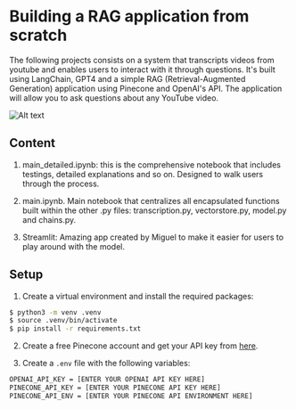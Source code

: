 
# Building a RAG application from scratch

The following projects consists on a system that transcripts videos from youtube and enables users to interact with it through questions. It's built using LangChain, GPT4 and a simple RAG (Retrieval-Augmented Generation) application using Pinecone and OpenAI's API. The application will allow you to ask questions about any YouTube video.

![Alt text](../images/RAGGS.png)



## Content

1. main_detailed.ipynb: this is the comprehensive notebook that includes testings, detailed explanations and so on. Designed to walk users through the process.

2. main.ipynb. Main notebook that centralizes all encapsulated functions built within the other .py files: transcription.py, vectorstore.py, model.py and chains.py.

3. Streamlit: Amazing app created by Miguel to make it easier for users to play around with the model.


## Setup

1. Create a virtual environment and install the required packages:

```bash
$ python3 -m venv .venv
$ source .venv/bin/activate
$ pip install -r requirements.txt
```

2. Create a free Pinecone account and get your API key from [here](https://www.pinecone.io/).

3. Create a `.env` file with the following variables:

```bash
OPENAI_API_KEY = [ENTER YOUR OPENAI API KEY HERE]
PINECONE_API_KEY = [ENTER YOUR PINECONE API KEY HERE]
PINECONE_API_ENV = [ENTER YOUR PINECONE API ENVIRONMENT HERE]
```
